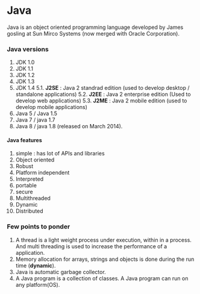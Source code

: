 # Java 
Java is an object oriented programming language developed by James gosling at Sun Mirco Systems (now merged with Oracle Corporation).

### Java versions
 1. JDK 1.0
 2. JDK 1.1
 3. JDK 1.2
 4. JDK 1.3
 5. JDK 1.4
	 5.1. **J2SE** : Java 2 standrad edition
	 (used to develop desktop / standalone applications)
	5.2. **J2EE** : Java 2 enterprise edition
	(Used to develop web applications)
	5.3. **J2ME** : Java 2 mobile edition
	(used to develop mobile applications)
6. Java 5 / Java 1.5
7. Java 7 / java 1.7
8. Java 8 / java 1.8 (released on March 2014).

#### Java features
1. simple : 	 has lot of APIs and libraries
2. Object oriented
3. Robust
4. Platform independent
5. Interpreted
6. portable
7. secure
8. Multithreaded
9. Dynamic
10. Distributed

### Few points to ponder

 1. A thread is a light weight process under execution, within in a process. And multi threading is used to increase the performance of a application.
 2. Memory allocation for arrays, strings and objects is done during the run time (**dynamic**).
 3. Java is automatic garbage collector.
 4. A Java program is a collection of classes. A Java program can run on any platform(OS).  